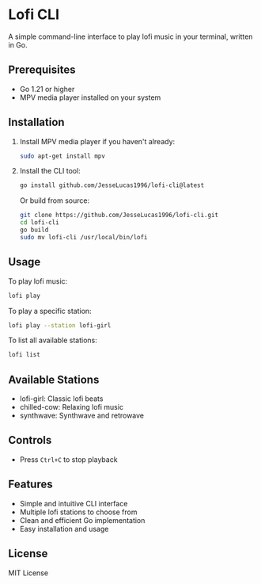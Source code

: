 # Lofi CLI

A simple command-line interface to play lofi music in your terminal, written in Go.

## Prerequisites

- Go 1.21 or higher
- MPV media player installed on your system

## Installation

1. Install MPV media player if you haven't already:
   ```bash
   sudo apt-get install mpv
   ```

2. Install the CLI tool:
   ```bash
   go install github.com/JesseLucas1996/lofi-cli@latest
   ```

   Or build from source:
   ```bash
   git clone https://github.com/JesseLucas1996/lofi-cli.git
   cd lofi-cli
   go build
   sudo mv lofi-cli /usr/local/bin/lofi
   ```

## Usage

To play lofi music:
```bash
lofi play
```

To play a specific station:
```bash
lofi play --station lofi-girl
```

To list all available stations:
```bash
lofi list
```

## Available Stations

- lofi-girl: Classic lofi beats
- chilled-cow: Relaxing lofi music
- synthwave: Synthwave and retrowave

## Controls

- Press `Ctrl+C` to stop playback

## Features

- Simple and intuitive CLI interface
- Multiple lofi stations to choose from
- Clean and efficient Go implementation
- Easy installation and usage

## License

MIT License 
